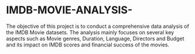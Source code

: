 # IMDB-MOVIE-ANALYSIS-
The objective of this project is to conduct a comprehensive data analysis of the IMDB Movie datasets. The analysis mainly focuses on several key aspects such as Movie genres, Duration, Language, Directors and Budget and its impact on IMDB scores and financial success of the movies.
